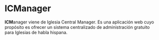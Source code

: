 <h1><b>ICM</b>anager</h1>
<p><b>ICM</b>anager viene de Iglesia Central Manager. Es una aplicación web cuyo propósito es ofrecer un sistema centralizado de administración gratuito para Iglesias de habla hispana.</p>
